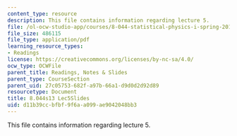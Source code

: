 ```yaml
---
content_type: resource
description: This file contains information regarding lecture 5.
file: /ol-ocw-studio-app/courses/8-044-statistical-physics-i-spring-2013/d11b39ccbfbf9f6aa099ae9042048bb3_MIT8_044S13_L5.pdf
file_size: 486115
file_type: application/pdf
learning_resource_types:
- Readings
license: https://creativecommons.org/licenses/by-nc-sa/4.0/
ocw_type: OCWFile
parent_title: Readings, Notes & Slides
parent_type: CourseSection
parent_uid: 27c05753-682f-a97b-66a1-d9d0d2d92d89
resourcetype: Document
title: 8.044s13 Lec5Slides
uid: d11b39cc-bfbf-9f6a-a099-ae9042048bb3
---
```

This file contains information regarding lecture 5.
